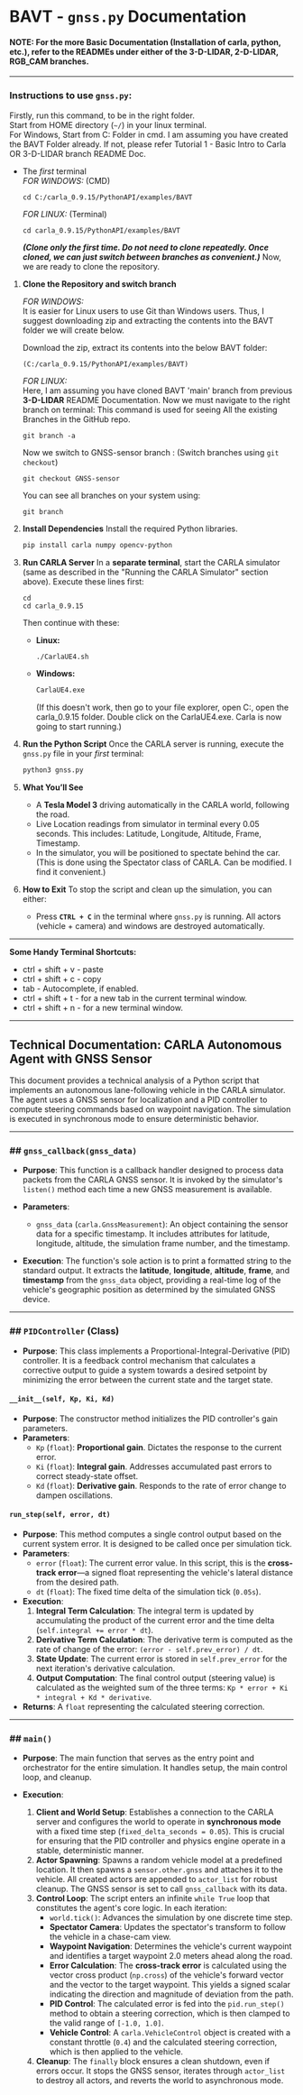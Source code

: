 # BAVT - `gnss.py` Documentation

#### NOTE: For the more Basic Documentation (Installation of carla, python, etc.), refer to the READMEs under either of the 3-D-LIDAR, 2-D-LIDAR, RGB_CAM branches.

---

### Instructions to use `gnss.py`:

Firstly, run this command, to be in the right folder.   
Start from HOME directory (```~/```) in your linux terminal.    
For Windows, Start from C: Folder in cmd. I am assuming you have created the BAVT Folder already. If not, please refer Tutorial 1 - Basic Intro to Carla OR 3-D-LIDAR branch README Doc.

* The *first* terminal   
  *FOR WINDOWS:* (CMD)     
  ```
  cd C:/carla_0.9.15/PythonAPI/examples/BAVT
  ```
  *FOR LINUX:* (Terminal)
  ```
  cd carla_0.9.15/PythonAPI/examples/BAVT
  ```
  ***(Clone only the first time. Do not need to clone repeatedly. Once cloned, we can just switch between branches as convenient.)***
Now, we are ready to clone the repository.

1.  **Clone the Repository and switch branch**

    *FOR WINDOWS:*   
    It is easier for Linux users to use Git than Windows users. Thus, I suggest downloading zip and extracting the contents into the BAVT folder we will create below.                      
    
    Download the zip, extract its contents into the below BAVT folder:           
    ```
    (C:/carla_0.9.15/PythonAPI/examples/BAVT)
    ```
           
    *FOR LINUX:*     
    Here, I am assuming you have cloned BAVT 'main' branch from previous **3-D-LIDAR** README Documentation.
    Now we must navigate to the right branch on terminal: This command is used for seeing All the existing Branches in the GitHub repo.
    ```
    git branch -a
    ```
    Now we switch to GNSS-sensor branch : (Switch branches using ```git checkout```)
    ```
    git checkout GNSS-sensor
    ```
    You can see all branches on your system using:
    ```
    git branch
    ```   

3.  **Install Dependencies**
    Install the required Python libraries.

    ```bash
    pip install carla numpy opencv-python
    ``` 

4.  **Run CARLA Server**
    In a **separate terminal**, start the CARLA simulator (same as described in the "Running the CARLA Simulator" section above).
    Execute these lines first:
    ```
    cd
    cd carla_0.9.15
    ```
    Then continue with these:   
      * **Linux:**
        ```bash
        ./CarlaUE4.sh
        ```
      * **Windows:**
        ```cmd
        CarlaUE4.exe
        ```
        (If this doesn't work, then go to your file explorer, open C:, open the carla_0.9.15 folder. Double click on the CarlaUE4.exe. Carla is now going to start running.)

6.  **Run the Python Script**
    Once the CARLA server is running, execute the `gnss.py` file in your *first* terminal: 

    ```bash
    python3 gnss.py
    ```

7.  **What You’ll See**

      * A **Tesla Model 3** driving automatically in the CARLA world, following the road.
      * Live Location readings from simulator in terminal every 0.05 seconds. This includes: Latitude, Longitude, Altitude, Frame, Timestamp.
      * In the simulator, you will be positioned to spectate behind the car. (This is done using the Spectator class of CARLA. Can be modified. I find it convenient.)
  
     
6.  **How to Exit**
    To stop the script and clean up the simulation, you can either:

      * Press **`CTRL + C`** in the terminal where `gnss.py` is running.
      All actors (vehicle + camera) and windows are destroyed automatically.

-----

**Some Handy Terminal Shortcuts:**
 - ctrl + shift + v - paste
 - ctrl + shift + c - copy
 - tab - Autocomplete, if enabled.
 - ctrl + shift + t - for a new tab in the current terminal window.
 - ctrl + shift + n - for a new terminal window.
               
-----
     
## Technical Documentation: CARLA Autonomous Agent with GNSS Sensor

This document provides a technical analysis of a Python script that implements an autonomous lane-following vehicle in the CARLA simulator. The agent uses a GNSS sensor for localization and a PID controller to compute steering commands based on waypoint navigation. The simulation is executed in synchronous mode to ensure deterministic behavior.
    
***
### ## `gnss_callback(gnss_data)`

* **Purpose**: This function is a callback handler designed to process data packets from the CARLA GNSS sensor. It is invoked by the simulator's `listen()` method each time a new GNSS measurement is available.

* **Parameters**:
    * `gnss_data` (`carla.GnssMeasurement`): An object containing the sensor data for a specific timestamp. It includes attributes for latitude, longitude, altitude, the simulation frame number, and the timestamp.

* **Execution**: The function's sole action is to print a formatted string to the standard output. It extracts the **latitude**, **longitude**, **altitude**, **frame**, and **timestamp** from the `gnss_data` object, providing a real-time log of the vehicle's geographic position as determined by the simulated GNSS device.

***
### ## `PIDController` (Class)

* **Purpose**: This class implements a Proportional-Integral-Derivative (PID) controller. It is a feedback control mechanism that calculates a corrective output to guide a system towards a desired setpoint by minimizing the error between the current state and the target state.

#### **`__init__(self, Kp, Ki, Kd)`**
* **Purpose**: The constructor method initializes the PID controller's gain parameters.
* **Parameters**:
    * `Kp` (`float`): **Proportional gain**. Dictates the response to the current error.
    * `Ki` (`float`): **Integral gain**. Addresses accumulated past errors to correct steady-state offset.
    * `Kd` (`float`): **Derivative gain**. Responds to the rate of error change to dampen oscillations.

#### **`run_step(self, error, dt)`**
* **Purpose**: This method computes a single control output based on the current system error. It is designed to be called once per simulation tick.
* **Parameters**:
    * `error` (`float`): The current error value. In this script, this is the **cross-track error**—a signed float representing the vehicle's lateral distance from the desired path.
    * `dt` (`float`): The fixed time delta of the simulation tick (`0.05s`).
* **Execution**:
    1.  **Integral Term Calculation**: The integral term is updated by accumulating the product of the current error and the time delta (`self.integral += error * dt`).
    2.  **Derivative Term Calculation**: The derivative term is computed as the rate of change of the error: `(error - self.prev_error) / dt`.
    3.  **State Update**: The current error is stored in `self.prev_error` for the next iteration's derivative calculation.
    4.  **Output Computation**: The final control output (steering value) is calculated as the weighted sum of the three terms: `Kp * error + Ki * integral + Kd * derivative`.
* **Returns**: A `float` representing the calculated steering correction.

***
### ## `main()`

* **Purpose**: The main function that serves as the entry point and orchestrator for the entire simulation. It handles setup, the main control loop, and cleanup.

* **Execution**:
    1.  **Client and World Setup**: Establishes a connection to the CARLA server and configures the world to operate in **synchronous mode** with a fixed time step (`fixed_delta_seconds = 0.05`). This is crucial for ensuring that the PID controller and physics engine operate in a stable, deterministic manner.
    2.  **Actor Spawning**: Spawns a random vehicle model at a predefined location. It then spawns a `sensor.other.gnss` and attaches it to the vehicle. All created actors are appended to `actor_list` for robust cleanup. The GNSS sensor is set to call `gnss_callback` with its data.
    3.  **Control Loop**: The script enters an infinite `while True` loop that constitutes the agent's core logic. In each iteration:
        * `world.tick()`: Advances the simulation by one discrete time step.
        * **Spectator Camera**: Updates the spectator's transform to follow the vehicle in a chase-cam view.
        * **Waypoint Navigation**: Determines the vehicle's current waypoint and identifies a target waypoint 2.0 meters ahead along the road.
        * **Error Calculation**: The **cross-track error** is calculated using the vector cross product (`np.cross`) of the vehicle's forward vector and the vector to the target waypoint. This yields a signed scalar indicating the direction and magnitude of deviation from the path.
        * **PID Control**: The calculated error is fed into the `pid.run_step()` method to obtain a steering correction, which is then clamped to the valid range of `[-1.0, 1.0]`.
        * **Vehicle Control**: A `carla.VehicleControl` object is created with a constant throttle (`0.4`) and the calculated steering correction, which is then applied to the vehicle.
    4.  **Cleanup**: The `finally` block ensures a clean shutdown, even if errors occur. It stops the GNSS sensor, iterates through `actor_list` to destroy all actors, and reverts the world to asynchronous mode.

